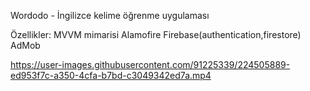 Wordodo - İngilizce kelime öğrenme uygulaması

Özellikler:
MVVM mimarisi
Alamofire
Firebase(authentication,firestore)
AdMob

https://user-images.githubusercontent.com/91225339/224505889-ed953f7c-a350-4cfa-b7bd-c3049342ed7a.mp4

